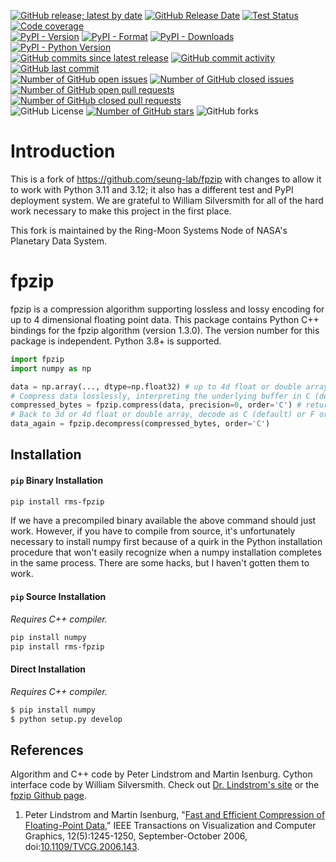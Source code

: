 [![GitHub release; latest by date](https://img.shields.io/github/v/release/SETI/rms-fpzip)](https://github.com/SETI/rms-fpzip/releases)
[![GitHub Release Date](https://img.shields.io/github/release-date/SETI/rms-fpzip)](https://github.com/SETI/rms-fpzip/releases)
[![Test Status](https://img.shields.io/github/actions/workflow/status/SETI/rms-fpzip/run-tests.yml?branch=main)](https://github.com/SETI/rms-fpzip/actions)
[![Code coverage](https://img.shields.io/codecov/c/github/SETI/rms-fpzip/main?logo=codecov)](https://codecov.io/gh/SETI/rms-fpzip)
<br />
[![PyPI - Version](https://img.shields.io/pypi/v/rms-fpzip)](https://pypi.org/project/rms-fpzip)
[![PyPI - Format](https://img.shields.io/pypi/format/rms-fpzip)](https://pypi.org/project/rms-fpzip)
[![PyPI - Downloads](https://img.shields.io/pypi/dm/rms-fpzip)](https://pypi.org/project/rms-fpzip)
[![PyPI - Python Version](https://img.shields.io/pypi/pyversions/rms-fpzip)](https://pypi.org/project/rms-fpzip)
<br />
[![GitHub commits since latest release](https://img.shields.io/github/commits-since/SETI/rms-fpzip/latest)](https://github.com/SETI/rms-fpzip/commits/main/)
[![GitHub commit activity](https://img.shields.io/github/commit-activity/m/SETI/rms-fpzip)](https://github.com/SETI/rms-fpzip/commits/main/)
[![GitHub last commit](https://img.shields.io/github/last-commit/SETI/rms-fpzip)](https://github.com/SETI/rms-fpzip/commits/main/)
<br />
[![Number of GitHub open issues](https://img.shields.io/github/issues-raw/SETI/rms-fpzip)](https://github.com/SETI/rms-fpzip/issues)
[![Number of GitHub closed issues](https://img.shields.io/github/issues-closed-raw/SETI/rms-fpzip)](https://github.com/SETI/rms-fpzip/issues)
[![Number of GitHub open pull requests](https://img.shields.io/github/issues-pr-raw/SETI/rms-fpzip)](https://github.com/SETI/rms-fpzip/pulls)
[![Number of GitHub closed pull requests](https://img.shields.io/github/issues-pr-closed-raw/SETI/rms-fpzip)](https://github.com/SETI/rms-fpzip/pulls)
<br />
![GitHub License](https://img.shields.io/github/license/SETI/rms-fpzip)
[![Number of GitHub stars](https://img.shields.io/github/stars/SETI/rms-fpzip)](https://github.com/SETI/rms-fpzip/stargazers)
![GitHub forks](https://img.shields.io/github/forks/SETI/rms-fpzip)

# Introduction

This is a fork of https://github.com/seung-lab/fpzip with changes to allow it to work
with Python 3.11 and 3.12; it also has a different test and PyPI deployment system.
We are grateful to William Silversmith for all of the hard work necessary to make this
project in the first place.

This fork is maintained by the Ring-Moon Systems Node of NASA's Planetary Data System.

# fpzip

fpzip is a compression algorithm supporting lossless and lossy encoding for up to 4 dimensional floating point data. This package contains Python C++ bindings for the fpzip algorithm (version 1.3.0). The version number for this package is independent. Python 3.8+ is supported.

```python
import fpzip
import numpy as np

data = np.array(..., dtype=np.float32) # up to 4d float or double array
# Compress data losslessly, interpreting the underlying buffer in C (default) or F order.
compressed_bytes = fpzip.compress(data, precision=0, order='C') # returns byte string
# Back to 3d or 4d float or double array, decode as C (default) or F order.
data_again = fpzip.decompress(compressed_bytes, order='C')
```

## Installation

#### `pip` Binary Installation

```bash
pip install rms-fpzip
```

If we have a precompiled binary available the above command should just work. However, if you have to compile from source, it's unfortunately necessary to install numpy first because of a quirk in the Python installation procedure that won't easily recognize when a numpy installation completes in the same process. There are some hacks, but I haven't gotten them to work.

#### `pip` Source Installation

*Requires C++ compiler.*

```bash
pip install numpy
pip install rms-fpzip
```

#### Direct Installation

*Requires C++ compiler.*

```bash
$ pip install numpy
$ python setup.py develop
```

## References

Algorithm and C++ code by Peter Lindstrom and Martin Isenburg. Cython interface code by William Silversmith. Check out [Dr. Lindstrom's site](https://computing.llnl.gov/projects/fpzip) or the [fpzip Github page](https://github.com/LLNL/fpzip).

1. Peter Lindstrom and Martin Isenburg, "[Fast and Efficient Compression of Floating-Point Data,](https://www.researchgate.net/publication/6715625_Fast_and_Efficient_Compression_of_Floating-Point_Data)" IEEE Transactions on Visualization and Computer Graphics, 12(5):1245-1250, September-October 2006, doi:[10.1109/TVCG.2006.143](http://dx.doi.org/10.1109/TVCG.2006.143).
